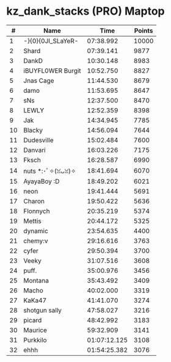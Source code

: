 # kz_dank_stacks (PRO) Maptop

|  # | Name | Time | Points |
|-------------- | -------------- | -------------- | -------------- | 
| 1 | -}{0}{0JI_SLaYeR- | 07:38.992 | 10000 | 
| 2 | Shard | 07:39.141 | 9877 | 
| 3 | DankD | 10:30.148 | 8983 | 
| 4 | iBUYFL0WER Burgit | 10:52.750 | 8827 | 
| 5 | Jnas Cage | 11:44.530 | 8679 | 
| 6 | damo | 11:53.695 | 8647 | 
| 7 | sNs | 12:37.500 | 8470 | 
| 8 | LEWLY | 12:52.359 | 8398 | 
| 9 | Jak | 14:34.945 | 7785 | 
| 10 | Blacky | 14:56.094 | 7644 | 
| 11 | Dudesville | 15:02.484 | 7600 | 
| 12 | Danvari | 16:03.226 | 7175 | 
| 13 | Fksch | 16:28.587 | 6990 | 
| 14 | nuts *:･ﾟ✧(ꈍᴗꈍ)✧ | 18:41.694 | 6070 | 
| 15 | AyayaBoy :D | 18:49.202 | 6021 | 
| 16 | neon | 19:41.444 | 5691 | 
| 17 | Charon | 19:50.422 | 5636 | 
| 18 | Flonnych | 20:35.219 | 5374 | 
| 19 | Mettis | 20:44.172 | 5325 | 
| 20 | dynamic | 23:54.635 | 4400 | 
| 21 | chemy:v | 29:16.616 | 3763 | 
| 22 | cyfer | 29:50.394 | 3700 | 
| 23 | Veeky | 31:07.516 | 3608 | 
| 24 | puff. | 35:00.976 | 3456 | 
| 25 | Montana | 35:43.492 | 3409 | 
| 26 | Macho | 40:02.000 | 3319 | 
| 27 | KaKa47 | 41:41.070 | 3274 | 
| 28 | shotgun sally | 47:58.027 | 3216 | 
| 29 | picard | 48:42.992 | 3183 | 
| 30 | Maurice | 59:32.909 | 3141 | 
| 31 | Purkkilo | 01:07:12.125 | 3108 | 
| 32 | ehhh | 01:54:25.382 | 3076 | 

